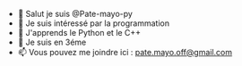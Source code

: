 - 👋 Salut je suis @Pate-mayo-py
- 👀 Je suis intéressé par la programmation
- 🌱 J'apprends le Python et le C++
- 📖 Je suis en 3éme
- 📫 Vous pouvez me joindre ici : pate.mayo.off@gmail.com

